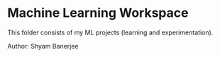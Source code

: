 # Machine Learning Workspace

This folder consists of my ML projects (learning and experimentation).

Author: Shyam Banerjee